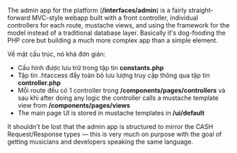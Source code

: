 The admin app for the platform (**/interfaces/admin**) is a fairly straight-forward MVC-style webapp 
built with a front controller, individual controllers for each route, mustache views, and using the 
framework for the model instead of a traditional database layer. Basically it's dog-fooding the PHP 
core but building a much more complex app than a simple element. 

Về mặt cấu trúc, nó khá đơn giản: 

 - Cấu hình được lưu trữ trong tập tin **constants.php**
 - Tập tin .htaccess đẩy toàn bộ lưu lượng truy cập thông qua tập tin **controller.php**
 - Mỗi route đều có 1 controller trong **/components/pages/controllers** và sau khi after doing any logic the 
 controller calls a mustache template view from **/components/pages/views**
 - The main page UI is stored in mustache templates in **/ui/default**

It shouldn't be lost that the admin app is structured to mirror the CASH Request/Response types — this is 
very much on purpose with the goal of getting musicians and developers speaking the same language. 

